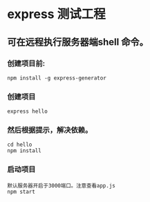 # express 测试工程
可在远程执行服务器端shell 命令。
--------------

### 创建项目前:
    npm install -g express-generator
### 创建项目
    express hello
### 然后根据提示，解决依赖。
    cd hello
    npm install
### 启动项目
    默认服务器开启于3000端口。注意查看app.js
    npm start
